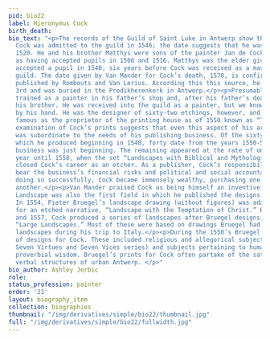 ```yaml
---
pid: bio22
label: Hieronymus Cock
birth_death:
bio_text: "<p>The records of the Guild of Saint Luke in Antwerp show that Hieronymus
  Cock was admitted to the guild in 1546; the date suggests that he was born in around
  1520. He and his brother Matthys were sons of the painter Jan de Cock who is recorded
  as having accepted pupils in 1506 and 1516. Matthys was the elder given that he
  accepted a pupil in 1540, six years before Cock was received as a master in the
  guild. The date given by Van Mander for Cock’s death, 1570, is confirmed by a document
  published by Rombouts and Van Lerius. According this this source, he died on October
  3rd and was buried in the Predikherenkerk in Antwerp.</p><p>Presumably Cock was
  trained as a painter in his father’s shop and, after his father’s death, that of
  his brother. He was received into the guild as a painter, but we know no paintings
  by his hand. He was the designer of sixty-two etchings, however, and is even more
  famous as the proprietor of the printing house as of 1550 known as “The Four Winds.”</p><p>Indeed,
  examination of Cock’s prints suggests that even this aspect of his artistic output
  was subordinate to the needs of his publishing business. Of the sixty-two etchings
  which he produced beginning in 1548, forty date from the years 1550-51 when his
  business was just beginning. The remaining appeared at the rate of one or two a
  year until 1558, when the set “Landscapes with Biblical and Mythological Scenes”
  closed Cock’s career as an etcher. As a publisher, Cock’s responsibility was to
  bear the business’s financial risks and political and social accountability. In
  doing so successfully, Cock became immensely wealthy, purchasing one house after
  another.</p><p>Van Mander praised Cock as being himself an inventive landscapist.
  Landscape was also the first field in which he published the designs of Pieter Bruegel.
  In 1554, Pieter Bruegel’s landscape drawing (without figures) was adapted by Cock
  for an etched narrative, “Landscape with the Temptation of Christ.” Between 1555
  and 1557, Cock produced a series of landscapes after Bruegel designs, the so-called
  “Large Landscapes.” Most of these were based on drawings Bruegel had made of mountainous
  landscapes during his trip to Italy.</p><p>During the 1550’s Bruegel made a variety
  of designs for Cock. These included religious and allegorical subjects (the famous
  Seven Virtues and Seven Vices series) and subjects pertaining to human folly and
  proverbial wisdom. Bruegel’s prints for Cock often partake of the satirical vernacular
  verbal structures of urban Antwerp. </p>"
bio_author: Ashley Jerbic
role:
status_profession: painter
order: '21'
layout: biography_item
collection: biographies
thumbnail: "/img/derivatives/simple/bio22/thumbnail.jpg"
full: "/img/derivatives/simple/bio22/fullwidth.jpg"
---
```

